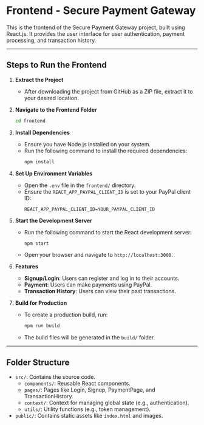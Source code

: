 # Frontend - Secure Payment Gateway

This is the frontend of the Secure Payment Gateway project, built using React.js. It provides the user interface for user authentication, payment processing, and transaction history.

---

## **Steps to Run the Frontend**

1. **Extract the Project**
   - After downloading the project from GitHub as a ZIP file, extract it to your desired location.

2. **Navigate to the Frontend Folder**
   ```bash
   cd frontend

3. **Install Dependencies**
   - Ensure you have Node.js installed on your system.
   - Run the following command to install the required dependencies:
     ```bash
     npm install
     ```

4. **Set Up Environment Variables**
   - Open the `.env` file in the `frontend/` directory.
   - Ensure the `REACT_APP_PAYPAL_CLIENT_ID` is set to your PayPal client ID:
     ```
     REACT_APP_PAYPAL_CLIENT_ID=YOUR_PAYPAL_CLIENT_ID
     ```

5. **Start the Development Server**
   - Run the following command to start the React development server:
     ```bash
     npm start
     ```
   - Open your browser and navigate to `http://localhost:3000`.

6. **Features**
   - **Signup/Login**: Users can register and log in to their accounts.
   - **Payment**: Users can make payments using PayPal.
   - **Transaction History**: Users can view their past transactions.

7. **Build for Production**
   - To create a production build, run:
     ```bash
     npm run build
     ```
   - The build files will be generated in the `build/` folder.

---

## **Folder Structure**
- `src/`: Contains the source code.
  - `components/`: Reusable React components.
  - `pages/`: Pages like Login, Signup, PaymentPage, and TransactionHistory.
  - `context/`: Context for managing global state (e.g., authentication).
  - `utils/`: Utility functions (e.g., token management).
- `public/`: Contains static assets like `index.html` and images.
